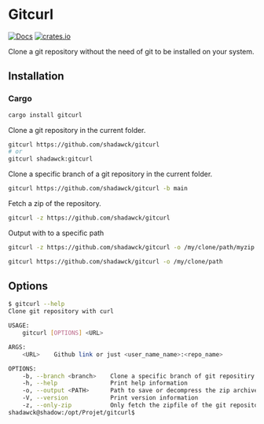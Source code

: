 # Gitcurl

[![Docs](https://docs.rs/gitcurl/badge.svg)](<https://docs.rs/gitcurl/>) [![crates.io](https://img.shields.io/crates/v/gitcurl.svg)](https://crates.io/crates/gitcurl)

Clone a git repository without the need of git to be installed on your system.

## Installation

### Cargo

```bash
cargo install gitcurl
```

Clone a git repository in the current folder.

```bash
gitcurl https://github.com/shadawck/gitcurl
# or 
gitcurl shadawck:gitcurl
```

Clone a specific branch of a git repository in the current folder.

```bash
gitcurl https://github.com/shadawck/gitcurl -b main
```

Fetch a zip of the repository.

```bash
gitcurl -z https://github.com/shadawck/gitcurl
```

Output with to a specific path

```bash
gitcurl -z https://github.com/shadawck/gitcurl -o /my/clone/path/myzip.zip
```

```bash
gitcurl https://github.com/shadawck/gitcurl -o /my/clone/path
```

## Options

```bash
$ gitcurl --help
Clone git repository with curl

USAGE:
    gitcurl [OPTIONS] <URL>

ARGS:
    <URL>    Github link or just <user_name_name>:<repo_name>

OPTIONS:
    -b, --branch <branch>    Clone a specific branch of git repositiry
    -h, --help               Print help information
    -o, --output <PATH>      Path to save or decompress the zip archive
    -V, --version            Print version information
    -z, --only-zip           Only fetch the zipfile of the git repository without decompressing
shadawck@shadow:/opt/Projet/gitcurl$ 
```
